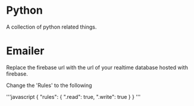 # Python
A collection of python related things.

# Emailer
Replace the firebase url with the url of your realtime database hosted with firebase.

Change the 'Rules' to the following

'''javascript
{
  "rules": {
    ".read": true,
    ".write": true
  }
}
'''
